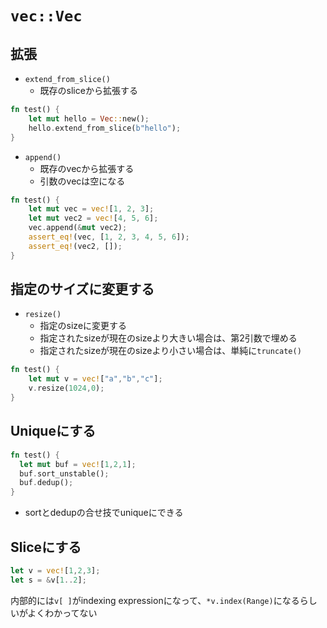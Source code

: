 # `vec::Vec`

## 拡張

* `extend_from_slice()`
  * 既存のsliceから拡張する
 
```rust
fn test() {
    let mut hello = Vec::new();
    hello.extend_from_slice(b"hello");
}
```

* `append()`
  * 既存のvecから拡張する
  * 引数のvecは空になる

```rust
fn test() {
    let mut vec = vec![1, 2, 3];
    let mut vec2 = vec![4, 5, 6];
    vec.append(&mut vec2);
    assert_eq!(vec, [1, 2, 3, 4, 5, 6]);
    assert_eq!(vec2, []);    
}
```


## 指定のサイズに変更する

* `resize()`
  * 指定のsizeに変更する
  * 指定されたsizeが現在のsizeより大きい場合は、第2引数で埋める
  * 指定されたsizeが現在のsizeより小さい場合は、単純に`truncate()`
 
```rust
fn test() {
    let mut v = vec!["a","b","c"];
    v.resize(1024,0);
}
```

## Uniqueにする

```rust
fn test() {
  let mut buf = vec![1,2,1];
  buf.sort_unstable();
  buf.dedup();
}
```

* sortとdedupの合せ技でuniqueにできる

## Sliceにする

```rust
let v = vec![1,2,3];
let s = &v[1..2];
```

内部的には`v[ ]`がindexing expressionになって、`*v.index(Range)`になるらしいがよくわかってない
